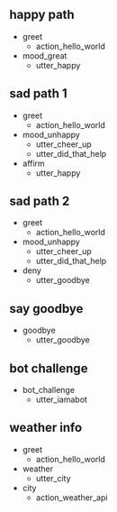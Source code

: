 ## happy path
* greet
  - action_hello_world
* mood_great
  - utter_happy

## sad path 1
* greet
  - action_hello_world
* mood_unhappy
  - utter_cheer_up
  - utter_did_that_help
* affirm
  - utter_happy

## sad path 2
* greet
  - action_hello_world
* mood_unhappy
  - utter_cheer_up
  - utter_did_that_help
* deny
  - utter_goodbye

## say goodbye
* goodbye
  - utter_goodbye

## bot challenge
* bot_challenge
  - utter_iamabot

## weather info
* greet
  - action_hello_world
* weather
  - utter_city
* city
  - action_weather_api
